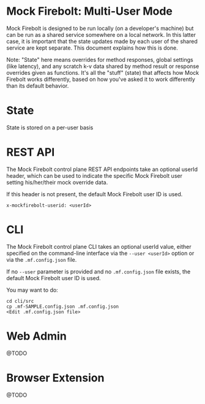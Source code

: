 Mock Firebolt: Multi-User Mode
==============================

Mock Firebolt is designed to be run locally (on a developer's machine) but can be run as a shared service somewhere on a local network. In this latter case, it is important that the state updates made by each user of the shared service are kept separate. This document explains how this is done.

Note: "State" here means overrides for method responses, global settings (like latency), and any scratch k-v data shared by method result or response overrides given as functions. It's all the "stuff" (state) that affects how Mock Firebolt works differently, based on how you've asked it to work differently than its default behavior.


# State

State is stored on a per-user basis


# REST API

The Mock Firebolt control plane REST API endpoints take an optional userId header, which can be used to indicate the specific Mock Firebolt user setting his/her/their mock override data.

If this header is not present, the default Mock Firebolt user ID is used.


```
x-mockfirebolt-userid: <userId>
```


# CLI

The Mock Firebolt control plane CLI takes an optional userId value, either specified on the command-line interface via the `--user <userId>` option or via the `.mf.config.json` file.

If no `--user` parameter is provided and no `.mf.config.json` file exists, the default Mock Firebolt user ID is used.

You may want to do:
```
cd cli/src
cp .mf-SAMPLE.config.json .mf.config.json
<Edit .mf.config.json file>
```

# Web Admin

@TODO


# Browser Extension

@TODO
